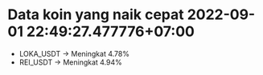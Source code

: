 # Data koin yang naik cepat 2022-09-01 22:49:27.477776+07:00

* LOKA_USDT -> Meningkat 4.78%
* REI_USDT -> Meningkat 4.94%
